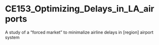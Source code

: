 # CE153_Optimizing_Delays_in_LA_airports
A study of a “forced market” to minimalize airline delays in [region] airport system
